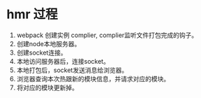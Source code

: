 # hmr 过程

1. webpack 创建实例 complier, complier监听文件打包完成的钩子。
2. 创建node本地服务器。
3. 创建socket连接。
4. 本地访问服务器后，连接socket。
5. 本地打包后，socket发送消息给浏览器。
6. 浏览器查询本次热跟新的模块信息，并请求对应的模块。
7. 将对应的模块更新掉。